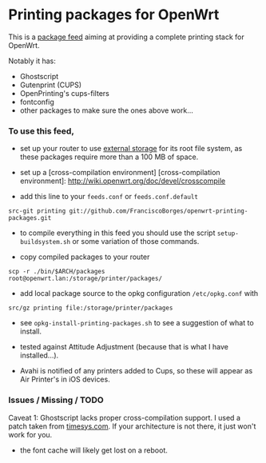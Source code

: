 # Printing packages for OpenWrt

This is a [package feed] aiming at providing a complete printing stack
for OpenWrt.

Notably it has:
- Ghostscript
- Gutenprint (CUPS)
- OpenPrinting's cups-filters
- fontconfig
- other packages to make sure the ones above work...

[package feed]: http://wiki.openwrt.org/doc/devel/feeds

[timesys.com]: http://repository.timesys.com/buildsources/g/ghostscript/

### To use this feed,

- set up your router to use [external storage] for its root file
  system, as these packages require more than a 100 MB of space.

[external storage]: http://wiki.openwrt.org/doc/howto/extroot

- set up a [cross-compilation environment]
[cross-compilation environment]: http://wiki.openwrt.org/doc/devel/crosscompile

- add this line to your `feeds.conf` or `feeds.conf.default`

```
src-git printing git://github.com/FranciscoBorges/openwrt-printing-packages.git
```

- to compile everything in this feed you should use the script `setup-buildsystem.sh` or some variation of those commands.

- copy compiled packages to your router

```
scp -r ./bin/$ARCH/packages root@openwrt.lan:/storage/printer/packages/
```

- add local package source to the opkg configuration `/etc/opkg.conf` with

```
src/gz printing file:/storage/printer/packages
```

- see `opkg-install-printing-packages.sh` to see a suggestion of what to install.

- tested against Attitude Adjustment (because that is what I have installed...).

- Avahi is notified of any printers added to Cups, so these will appear as Air Printer's in iOS devices.

### Issues / Missing / TODO

Caveat 1: Ghostscript lacks proper cross-compilation support. I used a
patch taken from [timesys.com]. If your architecture is not there, it
just won't work for you.

- the font cache will likely get lost on a reboot.
